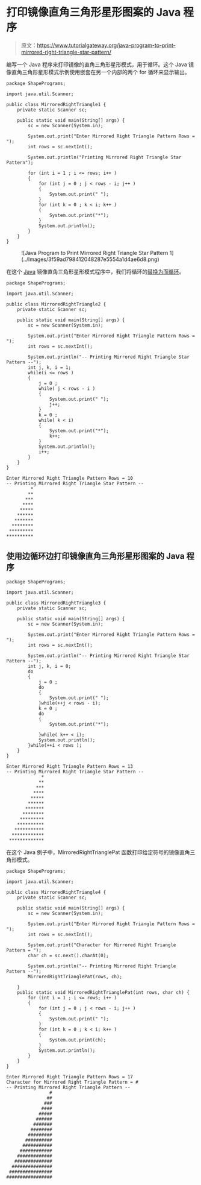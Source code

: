 # 打印镜像直角三角形星形图案的 Java 程序

> 原文：<https://www.tutorialgateway.org/java-program-to-print-mirrored-right-triangle-star-pattern/>

编写一个 Java 程序来打印镜像的直角三角形星形模式，用于循环。这个 Java 镜像直角三角形星形模式示例使用嵌套在另一个内部的两个 for 循环来显示输出。

```
package ShapePrograms;

import java.util.Scanner;

public class MirroredRightTriangle1 {
	private static Scanner sc;

	public static void main(String[] args) {
		sc = new Scanner(System.in);

		System.out.print("Enter Mirrored Right Triangle Pattern Rows = ");
		int rows = sc.nextInt();

		System.out.println("Printing Mirrored Right Triangle Star Pattern");

		for (int i = 1 ; i <= rows; i++ ) 
		{
			for (int j = 0 ; j < rows - i; j++ ) 
			{
				System.out.print(" ");
			}
			for (int k = 0 ; k < i; k++ ) 
			{
				System.out.print("*");
			}
			System.out.println();
		}
	}
}
```

<figure class="wp-block-image size-large">![Java Program to Print Mirrored Right Triangle Star Pattern 1](../Images/3f59ad798412048287e5554a1d4ae6d8.png)</figure>

在这个 [Java](https://www.tutorialgateway.org/learn-java-programs/) 镜像直角三角形星形模式程序中，我们将循环的[替换为](https://www.tutorialgateway.org/java-for-loop/)[而循环](https://www.tutorialgateway.org/java-while-loop/)。

```
package ShapePrograms;

import java.util.Scanner;

public class MirroredRightTriangle2 {
	private static Scanner sc;

	public static void main(String[] args) {
		sc = new Scanner(System.in);

		System.out.print("Enter Mirrored Right Triangle Pattern Rows = ");
		int rows = sc.nextInt();

		System.out.println("-- Printing Mirrored Right Triangle Star Pattern --");
		int j, k, i = 1;
		while(i <= rows ) 
		{
			j = 0 ;
			while( j < rows - i ) 
			{
				System.out.print(" ");
				j++;
			}
			k = 0 ;
			while( k < i) 
			{
				System.out.print("*");
				k++;
			}
			System.out.println();
			i++;
		}
	}
}
```

```
Enter Mirrored Right Triangle Pattern Rows = 10
-- Printing Mirrored Right Triangle Star Pattern --
         *
        **
       ***
      ****
     *****
    ******
   *******
  ********
 *********
**********
```

## 使用边循环边打印镜像直角三角形星形图案的 Java 程序

```
package ShapePrograms;

import java.util.Scanner;

public class MirroredRightTriangle3 {
	private static Scanner sc;

	public static void main(String[] args) {
		sc = new Scanner(System.in);

		System.out.print("Enter Mirrored Right Triangle Pattern Rows = ");
		int rows = sc.nextInt();

		System.out.println("-- Printing Mirrored Right Triangle Star Pattern --");
		int j, k, i = 0;
		do
		{
			j = 0 ;
			do
			{
				System.out.print(" ");
			}while(++j < rows - i);
			k = 0 ;
			do 
			{
				System.out.print("*");

			}while( k++ < i);
			System.out.println();
		}while(++i < rows );
	}
}
```

```
Enter Mirrored Right Triangle Pattern Rows = 13
-- Printing Mirrored Right Triangle Star Pattern --
             *
            **
           ***
          ****
         *****
        ******
       *******
      ********
     *********
    **********
   ***********
  ************
 *************
```

在这个 Java 例子中，MirroredRightTrianglePat 函数打印给定符号的镜像直角三角形模式。

```
package ShapePrograms;

import java.util.Scanner;

public class MirroredRightTriangle4 {
	private static Scanner sc;

	public static void main(String[] args) {
		sc = new Scanner(System.in);

		System.out.print("Enter Mirrored Right Triangle Pattern Rows = ");
		int rows = sc.nextInt();

		System.out.print("Character for Mirrored Right Triangle Pattern = ");
		char ch = sc.next().charAt(0);

		System.out.println("-- Printing Mirrored Right Triangle Pattern --");
		MirroredRightTrianglePat(rows, ch);

	}
	public static void MirroredRightTrianglePat(int rows, char ch) {
		for (int i = 1 ; i <= rows; i++ ) 
		{
			for (int j = 0 ; j < rows - i; j++ ) 
			{
				System.out.print(" ");
			}
			for (int k = 0 ; k < i; k++ ) 
			{
				System.out.print(ch);
			}
			System.out.println();
		}
	}
}
```

```
Enter Mirrored Right Triangle Pattern Rows = 17
Character for Mirrored Right Triangle Pattern = #
-- Printing Mirrored Right Triangle Pattern --
                #
               ##
              ###
             ####
            #####
           ######
          #######
         ########
        #########
       ##########
      ###########
     ############
    #############
   ##############
  ###############
 ################
#################
```
